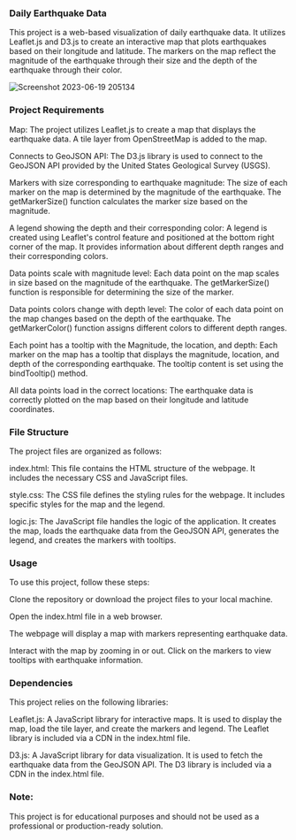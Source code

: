 ### Daily Earthquake Data

This project is a web-based visualization of daily earthquake data. It utilizes Leaflet.js and D3.js to create an interactive map that plots earthquakes based on their longitude and latitude. The markers on the map reflect the magnitude of the earthquake through their size and the depth of the earthquake through their color.

![Screenshot 2023-06-19 205134](https://github.com/ehsanshahrabi/leaflet-challenge/assets/124327258/71c254d8-2244-43f5-8035-fc9f87bfd970)


### Project Requirements
Map: The project utilizes Leaflet.js to create a map that displays the earthquake data. A tile layer from OpenStreetMap is added to the map.

Connects to GeoJSON API: The D3.js library is used to connect to the GeoJSON API provided by the United States Geological Survey (USGS).

Markers with size corresponding to earthquake magnitude: The size of each marker on the map is determined by the magnitude of the earthquake. The getMarkerSize() function calculates the marker size based on the magnitude.

A legend showing the depth and their corresponding color: A legend is created using Leaflet's control feature and positioned at the bottom right corner of the map. It provides information about different depth ranges and their corresponding colors.

Data points scale with magnitude level: Each data point on the map scales in size based on the magnitude of the earthquake. The getMarkerSize() function is responsible for determining the size of the marker.

Data points colors change with depth level: The color of each data point on the map changes based on the depth of the earthquake. The getMarkerColor() function assigns different colors to different depth ranges.

Each point has a tooltip with the Magnitude, the location, and depth: Each marker on the map has a tooltip that displays the magnitude, location, and depth of the corresponding earthquake. The tooltip content is set using the bindTooltip() method.

All data points load in the correct locations: The earthquake data is correctly plotted on the map based on their longitude and latitude coordinates.

### File Structure
The project files are organized as follows:

index.html: This file contains the HTML structure of the webpage. It includes the necessary CSS and JavaScript files.

style.css: The CSS file defines the styling rules for the webpage. It includes specific styles for the map and the legend.

logic.js: The JavaScript file handles the logic of the application. It creates the map, loads the earthquake data from the GeoJSON API, generates the legend, and creates the markers with tooltips.

### Usage
To use this project, follow these steps:

Clone the repository or download the project files to your local machine.

Open the index.html file in a web browser.

The webpage will display a map with markers representing earthquake data.

Interact with the map by zooming in or out. Click on the markers to view tooltips with earthquake information.

### Dependencies
This project relies on the following libraries:

Leaflet.js: A JavaScript library for interactive maps. It is used to display the map, load the tile layer, and create the markers and legend. The Leaflet library is included via a CDN in the index.html file.

D3.js: A JavaScript library for data visualization. It is used to fetch the earthquake data from the GeoJSON API. The D3 library is included via a CDN in the index.html file.

### Note: 
This project is for educational purposes and should not be used as a professional or production-ready solution.
